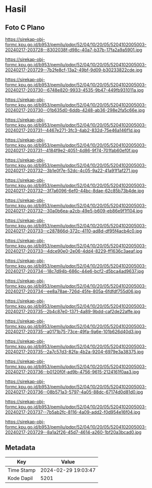 # Hasil

## Foto C Plano

https://sirekap-obj-formc.kpu.go.id/b953/pemilu/pdpr/52/04/10/20/05/5204102005003-20240217-203728--8302038f-d98c-40a7-b37b-17fa2a9a5901.jpg

https://sirekap-obj-formc.kpu.go.id/b953/pemilu/pdpr/52/04/10/20/05/5204102005003-20240217-203729--7b2fe8cf-13a2-49bf-9d09-b30233822cde.jpg

https://sirekap-obj-formc.kpu.go.id/b953/pemilu/pdpr/52/04/10/20/05/5204102005003-20240217-203730--6748e820-9933-4535-9b47-449fb931011a.jpg

https://sirekap-obj-formc.kpu.go.id/b953/pemilu/pdpr/52/04/10/20/05/5204102005003-20240217-203730--01b635d0-6ddb-4248-ab36-298e2fa5c66e.jpg

https://sirekap-obj-formc.kpu.go.id/b953/pemilu/pdpr/52/04/10/20/05/5204102005003-20240217-203731--4467e271-3fc3-4ab2-832d-75e46a146f1d.jpg

https://sirekap-obj-formc.kpu.go.id/b953/pemilu/pdpr/52/04/10/20/05/5204102005003-20240217-203731--4184f9e2-4051-4d86-9f74-701fab60ef0f.jpg

https://sirekap-obj-formc.kpu.go.id/b953/pemilu/pdpr/52/04/10/20/05/5204102005003-20240217-203732--3b1e0f7e-52dc-4c05-9a22-41a91f1af271.jpg

https://sirekap-obj-formc.kpu.go.id/b953/pemilu/pdpr/52/04/10/20/05/5204102005003-20240217-203732--3f7a6096-6ef0-44bc-8dae-62c85b73b4de.jpg

https://sirekap-obj-formc.kpu.go.id/b953/pemilu/pdpr/52/04/10/20/05/5204102005003-20240217-203732--30a0b6ea-a2cb-49e5-b609-eb86e9f1f104.jpg

https://sirekap-obj-formc.kpu.go.id/b953/pemilu/pdpr/52/04/10/20/05/5204102005003-20240217-203733--c287866d-372c-4110-ad8d-df95f4acb4c0.jpg

https://sirekap-obj-formc.kpu.go.id/b953/pemilu/pdpr/52/04/10/20/05/5204102005003-20240217-203733--4dce90e0-2e06-4dd4-8229-ff1636c3aeaf.jpg

https://sirekap-obj-formc.kpu.go.id/b953/pemilu/pdpr/52/04/10/20/05/5204102005003-20240217-203734--18c7d94b-686c-44e6-bcf2-d5bca4ad9637.jpg

https://sirekap-obj-formc.kpu.go.id/b953/pemilu/pdpr/52/04/10/20/05/5204102005003-20240217-203734--ee8a78ae-726d-45fe-805a-6fdfdf755d06.jpg

https://sirekap-obj-formc.kpu.go.id/b953/pemilu/pdpr/52/04/10/20/05/5204102005003-20240217-203735--2b4c87e0-1371-4a89-9bdd-caf2de22affe.jpg

https://sirekap-obj-formc.kpu.go.id/b953/pemilu/pdpr/52/04/10/20/05/5204102005003-20240217-203735--a0171b75-73ce-49fa-9a6e-101b626d40d3.jpg

https://sirekap-obj-formc.kpu.go.id/b953/pemilu/pdpr/52/04/10/20/05/5204102005003-20240217-203735--2a7c57d3-82fa-4b2a-9204-6979e3a38375.jpg

https://sirekap-obj-formc.kpu.go.id/b953/pemilu/pdpr/52/04/10/20/05/5204102005003-20240217-203736--b0120f0f-ad9b-4756-9615-2124161f0aa3.jpg

https://sirekap-obj-formc.kpu.go.id/b953/pemilu/pdpr/52/04/10/20/05/5204102005003-20240217-203736--08b571a3-5797-4a05-88dc-67174d0d81d0.jpg

https://sirekap-obj-formc.kpu.go.id/b953/pemilu/pdpr/52/04/10/20/05/5204102005003-20240217-203737--7b5ab2fc-8116-4a09-add2-f0d954e16f04.jpg

https://sirekap-obj-formc.kpu.go.id/b953/pemilu/pdpr/52/04/10/20/05/5204102005003-20240217-203729--8a1a2f26-45d7-4614-a260-1bf20a3bcad0.jpg


## Metadata

| Key        | Value               |
| ---------- | ------------------- |
| Time Stamp | 2024-02-29 19:03:47 |
| Kode Dapil | 5201                |



